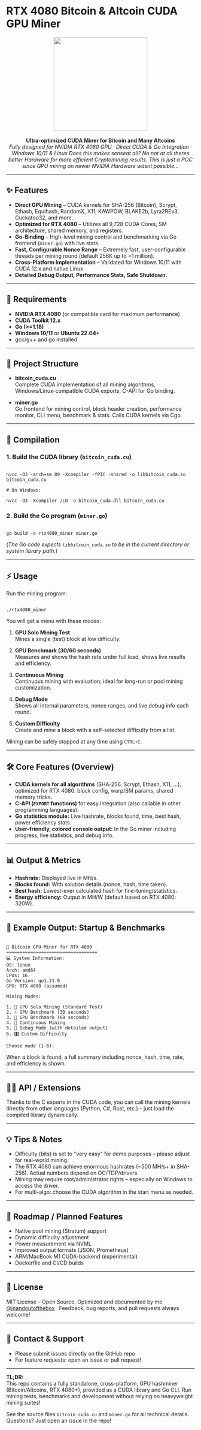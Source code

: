# RTX 4080 Bitcoin & Altcoin CUDA GPU Miner

<div align="center">
  <img src="https://raw.githubusercontent.com/inandoutofthebox/Github-Profiles-Script/refs/heads/main/Logo.jpg" width="250"/>
  <br><br>
  <b>Ultra-optimized CUDA Miner for Bitcoin and Many Altcoins</b><br>
  <i>Fully designed for NVIDIA RTX 4080 GPU · Direct CUDA & Go Integration · Windows 10/11 & Linux</i>
  <i>Does this makes senseat all? No not at all theres better Hardware for more efficient Cryptomining results. This is just a POC since GPU mining on newer NVIDIA Hardware wasnt possible...</i>
</div>

---

## ✨ Features

- **Direct GPU Mining** – CUDA kernels for SHA-256 (Bitcoin), Scrypt, Ethash, Equihash, RandomX, X11, KAWPOW, BLAKE2b, Lyra2REv3, Cuckatoo32, and more.
- **Optimized for RTX 4080** – Utilizes all 9,728 CUDA Cores, SM architecture, shared memory, and registers.
- **Go-Binding** – High-level mining control and benchmarking via Go frontend (`miner.go`) with live stats.
- **Fast, Configurable Nonce Range** – Extremely fast, user-configurable threads per mining round (default 256K up to >1 million).
- **Cross-Platform Implementation** – Validated for Windows 10/11 with CUDA 12.x and native Linux.
- **Detailed Debug Output, Performance Stats, Safe Shutdown.**

---

## 🔋 Requirements

- **NVIDIA RTX 4080** (or compatible card for maximum performance)
- **CUDA Toolkit 12.x**
- **Go (>=1.18)**
- **Windows 10/11** or **Ubuntu 22.04+**
- gcc/g++ and go installed

---

## 📁 Project Structure

- **bitcoin_cuda.cu**  
  Complete CUDA implementation of all mining algorithms, Windows/Linux-compatible CUDA exports, C-API for Go binding.

- **miner.go**  
  Go frontend for mining control, block header creation, performance monitor, CLI menu, benchmark & stats. Calls CUDA kernels via Cgo.

---

## 🚀 Compilation

### 1. Build the CUDA library (`bitcoin_cuda.cu`)

```

nvcc -O3 -arch=sm_89 -Xcompiler -fPIC -shared -o libbitcoin_cuda.so bitcoin_cuda.cu

# On Windows:

nvcc -O3 -Xcompiler /LD -o bitcoin_cuda.dll bitcoin_cuda.cu

```

### 2. Build the Go program (`miner.go`)

```

go build -o rtx4080_miner miner.go

```

(*The Go code expects `libbitcoin_cuda.so` to be in the current directory or system library path.*)

---

## ⚡ Usage

Run the mining program:

```

./rtx4080_miner

```

You will get a menu with these modes:

1. **GPU Solo Mining Test**  
   Mines a single (test) block at low difficulty.

2. **GPU Benchmark (30/60 seconds)**  
   Measures and shows the hash rate under full load, shows live results and efficiency.

3. **Continuous Mining**  
   Continuous mining with evaluation; ideal for long-run or pool mining customization.

4. **Debug Mode**  
   Shows all internal parameters, nonce ranges, and live debug info each round.

5. **Custom Difficulty**  
   Create and mine a block with a self-selected difficulty from a list.

Mining can be safely stopped at any time using `CTRL+C`.

---

## 🛠️ Core Features (Overview)

- **CUDA kernels for all algorithms** (SHA-256, Scrypt, Ethash, X11, …), optimized for RTX 4080: block config, warp/SM params, shared memory tricks.
- **C-API (`EXPORT` functions)** for easy integration (also callable in other programming languages).
- **Go statistics module:** Live hashrate, blocks found, time, best hash, power efficiency stats.
- **User-friendly, colored console output:** In the Go miner including progress, live statistics, and debug info.

---

## 📊 Output & Metrics

- **Hashrate:** Displayed live in MH/s.
- **Blocks found:** With solution details (nonce, hash, time taken).
- **Best hash:** Lowest-ever calculated hash for fine-tuning/statistics.
- **Energy efficiency:** Output in MH/W (default based on RTX 4080: 320W).

---

## 🔎 Example Output: Startup & Benchmarks

```

🚀 Bitcoin GPU-Miner for RTX 4080
==================================
💻 System Information:
OS: linux
Arch: amd64
CPUs: 16
Go Version: go1.21.0
GPU: RTX 4080 (assumed)

Mining Modes:

1. 🔧 GPU Solo Mining (Standard Test)
2. ⚡ GPU Benchmark (30 seconds)
3. 🎯 GPU Benchmark (60 seconds)
4. 🔄 Continuous Mining
5. 🐛 Debug Mode (with detailed output)
6. 🎛️ Custom Difficulty

Choose mode (1-6):

```

When a block is found, a full summary including nonce, hash, time, rate, and efficiency is shown.

---

## 🧑‍💻 API / Extensions

Thanks to the C exports in the CUDA code, you can call the mining kernels directly from other languages (Python, C#, Rust, etc.) – just load the compiled library dynamically.

---

## 💡 Tips & Notes

- Difficulty (bits) is set to "very easy" for demo purposes – please adjust for real-world mining.
- The RTX 4080 can achieve enormous hashrates (~500 MH/s+ in SHA-256). Actual numbers depend on OC/TDP/drivers.
- Mining may require root/administrator rights – especially on Windows to access the driver.
- For multi-algo: choose the CUDA algorithm in the start menu as needed.

---

## 🧩 Roadmap / Planned Features

- Native pool mining (Stratum) support
- Dynamic difficulty adjustment
- Power measurement via NVML
- Improved output formats (JSON, Prometheus)
- ARM/MacBook M1 CUDA-backend (experimental)
- Dockerfile and CI/CD builds

---

## 📝 License

MIT License – Open Source. Optimized and documented by me [@inandoutofthebox](https://github.com/inandoutofthebox)  
Feedback, bug reports, and pull requests always welcome!

---

## 👋 Contact & Support

- Please submit issues directly on the GitHub repo
- For feature requests: open an issue or pull request!

---

**TL;DR:**  
This repo contains a fully standalone, cross-platform, GPU hashminer (Bitcoin/Altcoins, RTX 4080+), provided as a CUDA library and Go CLI. Run mining tests, benchmarks and development without relying on heavyweight mining suites!

See the source files `bitcoin_cuda.cu` and `miner.go` for all technical details.  
Questions? Just open an issue in the repo!

